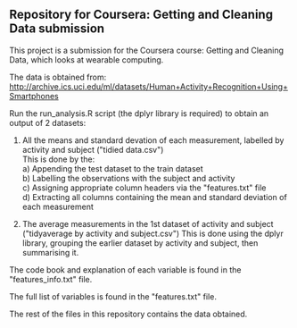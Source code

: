 ## Repository for Coursera: Getting and Cleaning Data submission

This project is a submission for the Coursera course: Getting and Cleaning Data, which looks at wearable computing.

The data is obtained from: http://archive.ics.uci.edu/ml/datasets/Human+Activity+Recognition+Using+Smartphones

Run the run_analysis.R script (the dplyr library is required) to obtain an output of 2 datasets:
  1) All the means and standard devation of each measurement, labelled by activity and subject ("tidied data.csv") <br/>
        This is done by the:<br/>
          a) Appending the test dataset to the train dataset <br/>
          b) Labelling the observations with the subject and activity<br/>
          c) Assigning appropriate column headers via the "features.txt" file<br/>
          d) Extracting all columns containing the mean and standard deviation of each measurement<br/>

  2) The average measurements in the 1st dataset of activity and subject ("tidyaverage by activity and subject.csv")
         This is done using the dplyr library, grouping the earlier dataset by activity and subject, then summarising it.

The code book and explanation of each variable is found in the "features_info.txt" file.

The full list of variables is found in the "features.txt" file.

The rest of the files in this repository contains the data obtained.
